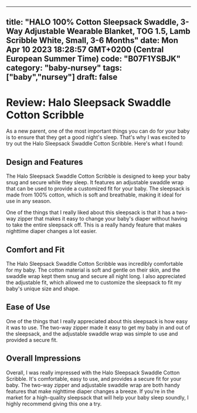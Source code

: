 
---
title: "HALO 100% Cotton Sleepsack Swaddle, 3-Way Adjustable Wearable Blanket, TOG 1.5, Lamb Scribble White, Small, 3-6 Months" 
date: Mon Apr 10 2023 18:28:57 GMT+0200 (Central European Summer Time)
code: "B07F1YSBJK"
category: "baby-nursey"
tags: ["baby","nursey"] 
draft: false
---
    
# Review: Halo Sleepsack Swaddle Cotton Scribble

As a new parent, one of the most important things you can do for your baby is to ensure that they get a good night's sleep. That's why I was excited to try out the Halo Sleepsack Swaddle Cotton Scribble. Here's what I found:

## Design and Features

The Halo Sleepsack Swaddle Cotton Scribble is designed to keep your baby snug and secure while they sleep. It features an adjustable swaddle wrap that can be used to provide a customized fit for your baby. The sleepsack is made from 100% cotton, which is soft and breathable, making it ideal for use in any season.

One of the things that I really liked about this sleepsack is that it has a two-way zipper that makes it easy to change your baby's diaper without having to take the entire sleepsack off. This is a really handy feature that makes nighttime diaper changes a lot easier.

## Comfort and Fit

The Halo Sleepsack Swaddle Cotton Scribble was incredibly comfortable for my baby. The cotton material is soft and gentle on their skin, and the swaddle wrap kept them snug and secure all night long. I also appreciated the adjustable fit, which allowed me to customize the sleepsack to fit my baby's unique size and shape.

## Ease of Use

One of the things that I really appreciated about this sleepsack is how easy it was to use. The two-way zipper made it easy to get my baby in and out of the sleepsack, and the adjustable swaddle wrap was simple to use and provided a secure fit.

## Overall Impressions

Overall, I was really impressed with the Halo Sleepsack Swaddle Cotton Scribble. It's comfortable, easy to use, and provides a secure fit for your baby. The two-way zipper and adjustable swaddle wrap are both handy features that make nighttime diaper changes a breeze. If you're in the market for a high-quality sleepsack that will help your baby sleep soundly, I highly recommend giving this one a try.
